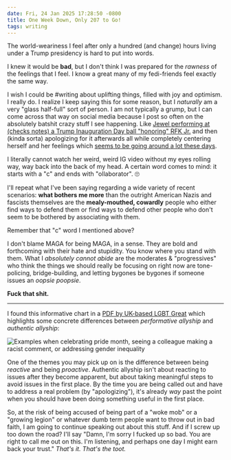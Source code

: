 ```yaml
---
date: Fri, 24 Jan 2025 17:28:50 -0800
title: One Week Down, Only 207 to Go!
tags: writing
---
```


The world-weariness I feel after only a hundred (and change) hours living under a Trump presidency is hard to put into words.

I knew it would be **bad**, but I don't think I was prepared for the _rawness_ of the feelings that I feel. I know a great many of my fedi-friends feel exactly the same way.

I wish I could be #writing about uplifting things, filled with joy and optimism. I really do. I realize I keep saying this for some reason, but I _naturally_ am a very "glass half-full" sort of person. I am not typically a grump, but I can come across that way on social media because I post so often on the absolutely batshit crazy stuff I see happening. Like [Jewel performing at (checks notes) a Trump Inauguration Day ball "honoring" RFK Jr.](https://deadline.com/2025/01/jewel-apologizes-performing-inauguration-donald-trump-health-secretary-rfk-jr-1236267222/) and then (kinda sorta) apologizing for it afterwards all while completely centering herself and her feelings which [seems to be going around a lot these days](https://social.lol/@adam/113884279391661561).

I literally cannot watch her weird, weird IG video without my eyes rolling way, way back into the back of my head. A certain word comes to mind: it starts with a "c" and ends with "ollaborator". 🙄

I'll repeat what I've been saying regarding a wide variety of recent scenarios: **what bothers me more** than the outright American Nazis and fascists themselves are the **mealy-mouthed, cowardly** people who either find ways to defend them or find ways to defend other people who don't seem to be bothered by associating with them.

Remember that "c" word I mentioned above?

I don't blame MAGA for being MAGA, in a sense. They are bold and forthcoming with their hate and stupidity. You know where you stand with them. What I _absolutely cannot abide_ are the moderates & "progressives" who think the things we should really be focusing on right now are tone-policing, bridge-building, and letting bygones be bygones if someone issues an _oopsie poopsie_.

**Fuck that shit.**

----

I found this informative chart in a [PDF by UK-based LGBT Great](https://www.lgbtgreat.com/sites/default/files/2024-06/Striving%20For%20More%20Authentic%20Allyship%20Guide.pdf) which highlights some concrete differences between _performative allyship_ and _authentic allyship_:

![Examples when celebrating pride month, seeing a colleague making a racist comment, or addressing gender inequality](/20250124/true-allyship.jpg)

One of the themes you may pick up on is the difference between being _reactive_ and being _proactive_. Authentic allyship isn't about reacting to issues after they become apparent, but about taking meaningful steps to avoid issues in the first place. By the time you are being called out and have to address a real problem (by "apologizing"), it's already _way_ past the point when you should have been doing something useful in the first place.

So, at the risk of being accused of being part of a "woke mob" or a "growing legion" or whatever dumb term people want to throw out in bad faith, I am going to continue speaking out about this stuff. And if I screw up too down the road? I'll say "Damn, I'm sorry I fucked up so bad. You are right to call me out on this. I'm listening, and perhaps one day I might earn back your trust." _That's it. That's the toot._
